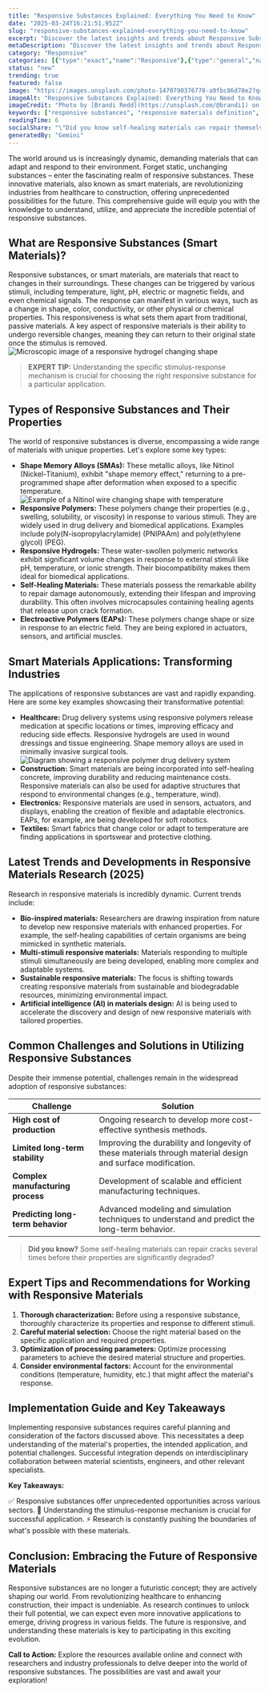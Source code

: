 ```yaml
---
title: "Responsive Substances Explained: Everything You Need to Know"
date: "2025-03-24T16:21:51.952Z"
slug: "responsive-substances-explained-everything-you-need-to-know"
excerpt: "Discover the latest insights and trends about Responsive Substances. This comprehensive guide covers everything you need to know about Responsive Substances in 2025."
metaDescription: "Discover the latest insights and trends about Responsive Substances. This comprehensive guide covers everything you need to know about Responsive Substance..."
category: "Responsive"
categories: [{"type":"exact","name":"Responsive"},{"type":"general","name":"Materials Science"},{"type":"medium","name":"Polymer Chemistry"},{"type":"specific","name":"Smart Materials"},{"type":"niche","name":"Shape Memory Alloys"}]
status: "new"
trending: true
featured: false
image: "https://images.unsplash.com/photo-1470790376778-a9fbc86d70e2?q=85&w=1200&fit=max&fm=webp&auto=compress"
imageAlt: "Responsive Substances Explained: Everything You Need to Know"
imageCredit: "Photo by [Brandi Redd](https://unsplash.com/@brandi1) on Unsplash"
keywords: ["responsive substances", "responsive materials definition", "smart materials applications", "shape memory alloys applications", "self-healing materials research", "buy responsive polymers", "responsive hydrogels properties", "stimuli-responsive materials market", "best responsive materials for construction", "applications of responsive polymers in drug delivery"]
readingTime: 6
socialShare: "\"Did you know self-healing materials can repair themselves multiple times?  The future of materials is responsive, adaptive, and incredibly innovative!\""
generatedBy: "Gemini"
---
```




The world around us is increasingly dynamic, demanding materials that can adapt and respond to their environment.  Forget static, unchanging substances – enter the fascinating realm of responsive substances.  These innovative materials, also known as smart materials, are revolutionizing industries from healthcare to construction, offering unprecedented possibilities for the future. This comprehensive guide will equip you with the knowledge to understand, utilize, and appreciate the incredible potential of responsive substances.

## What are Responsive Substances (Smart Materials)?

Responsive substances, or smart materials, are materials that react to changes in their surroundings. These changes can be triggered by various stimuli, including temperature, light, pH, electric or magnetic fields, and even chemical signals.  The response can manifest in various ways, such as a change in shape, color, conductivity, or other physical or chemical properties.  This responsiveness is what sets them apart from traditional, passive materials.  A key aspect of responsive materials is their ability to undergo reversible changes, meaning they can return to their original state once the stimulus is removed. ![Microscopic image of a responsive hydrogel changing shape](https://images.unsplash.com/photo-1451187580459-43490279c0fa?q=85&w=1200&fit=max&fm=webp&auto=compress)

> **EXPERT TIP:**  Understanding the specific stimulus-response mechanism is crucial for choosing the right responsive substance for a particular application.

## Types of Responsive Substances and Their Properties

The world of responsive substances is diverse, encompassing a wide range of materials with unique properties.  Let's explore some key types:

* **Shape Memory Alloys (SMAs):** These metallic alloys, like Nitinol (Nickel-Titanium), exhibit "shape memory effect," returning to a pre-programmed shape after deformation when exposed to a specific temperature.  ![Example of a Nitinol wire changing shape with temperature](https://images.unsplash.com/photo-1484417894907-623942c8ee29?q=85&w=1200&fit=max&fm=webp&auto=compress)
* **Responsive Polymers:** These polymers change their properties (e.g., swelling, solubility, or viscosity) in response to various stimuli.  They are widely used in drug delivery and biomedical applications.  Examples include poly(N-isopropylacrylamide) (PNIPAAm) and poly(ethylene glycol) (PEG).
* **Responsive Hydrogels:** These water-swollen polymeric networks exhibit significant volume changes in response to external stimuli like pH, temperature, or ionic strength.  Their biocompatibility makes them ideal for biomedical applications.
* **Self-Healing Materials:** These materials possess the remarkable ability to repair damage autonomously, extending their lifespan and improving durability.  This often involves microcapsules containing healing agents that release upon crack formation.
* **Electroactive Polymers (EAPs):**  These polymers change shape or size in response to an electric field.  They are being explored in actuators, sensors, and artificial muscles.

## Smart Materials Applications: Transforming Industries

The applications of responsive substances are vast and rapidly expanding. Here are some key examples showcasing their transformative potential:

* **Healthcare:**  Drug delivery systems using responsive polymers release medication at specific locations or times, improving efficacy and reducing side effects.  Responsive hydrogels are used in wound dressings and tissue engineering.  Shape memory alloys are used in minimally invasive surgical tools.  ![Diagram showing a responsive polymer drug delivery system](https://images.unsplash.com/photo-1517976487492-5750f3195933?q=85&w=1200&fit=max&fm=webp&auto=compress)
* **Construction:**  Smart materials are being incorporated into self-healing concrete, improving durability and reducing maintenance costs.  Responsive materials can also be used for adaptive structures that respond to environmental changes (e.g., temperature, wind).
* **Electronics:**  Responsive materials are used in sensors, actuators, and displays, enabling the creation of flexible and adaptable electronics.  EAPs, for example, are being developed for soft robotics.
* **Textiles:**  Smart fabrics that change color or adapt to temperature are finding applications in sportswear and protective clothing.

##  Latest Trends and Developments in Responsive Materials Research (2025)

Research in responsive materials is incredibly dynamic.  Current trends include:

* **Bio-inspired materials:**  Researchers are drawing inspiration from nature to develop new responsive materials with enhanced properties.  For example, the self-healing capabilities of certain organisms are being mimicked in synthetic materials.
* **Multi-stimuli responsive materials:**  Materials responding to multiple stimuli simultaneously are being developed, enabling more complex and adaptable systems.
* **Sustainable responsive materials:**  The focus is shifting towards creating responsive materials from sustainable and biodegradable resources, minimizing environmental impact.
* **Artificial intelligence (AI) in materials design:**  AI is being used to accelerate the discovery and design of new responsive materials with tailored properties.

## Common Challenges and Solutions in Utilizing Responsive Substances

Despite their immense potential, challenges remain in the widespread adoption of responsive substances:

| Challenge                     | Solution                                                                     |
|---------------------------------|-----------------------------------------------------------------------------|
| **High cost of production**     | Ongoing research to develop more cost-effective synthesis methods.             |
| **Limited long-term stability** | Improving the durability and longevity of these materials through material design and surface modification. |
| **Complex manufacturing process** | Development of scalable and efficient manufacturing techniques.                 |
| **Predicting long-term behavior**| Advanced modeling and simulation techniques to understand and predict the long-term behavior. |

> **Did you know?**  Some self-healing materials can repair cracks several times before their properties are significantly degraded?

##  Expert Tips and Recommendations for Working with Responsive Materials

1.  **Thorough characterization:** Before using a responsive substance, thoroughly characterize its properties and response to different stimuli.
2.  **Careful material selection:**  Choose the right material based on the specific application and required properties.
3.  **Optimization of processing parameters:**  Optimize processing parameters to achieve the desired material structure and properties.
4.  **Consider environmental factors:**  Account for the environmental conditions (temperature, humidity, etc.) that might affect the material's response.

## Implementation Guide and Key Takeaways

Implementing responsive substances requires careful planning and consideration of the factors discussed above.  This necessitates a deep understanding of the material's properties, the intended application, and potential challenges.  Successful integration depends on interdisciplinary collaboration between material scientists, engineers, and other relevant specialists.

**Key Takeaways:**

✅ Responsive substances offer unprecedented opportunities across various sectors.
🔑 Understanding the stimulus-response mechanism is crucial for successful application.
⚡ Research is constantly pushing the boundaries of what's possible with these materials.

## Conclusion: Embracing the Future of Responsive Materials

Responsive substances are no longer a futuristic concept; they are actively shaping our world.  From revolutionizing healthcare to enhancing construction, their impact is undeniable.  As research continues to unlock their full potential, we can expect even more innovative applications to emerge, driving progress in various fields.  The future is responsive, and understanding these materials is key to participating in this exciting evolution.

**Call to Action:**  Explore the resources available online and connect with researchers and industry professionals to delve deeper into the world of responsive substances.  The possibilities are vast and await your exploration!

